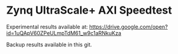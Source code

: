 # Zynq UltraScale+ AXI Speedtest

Experimental results available at: https://drive.google.com/open?id=1uQApV60ZPeULmpTdM61_w9c1aRNkuKza

Backup results available in this git.

